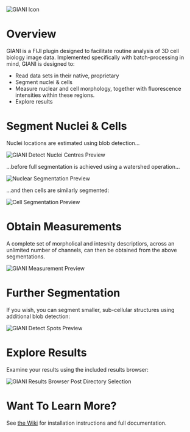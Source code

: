 ![GIANI Icon](https://raw.githubusercontent.com/wiki/djpbarry/Giani/images/GianiIcon.png)

# Overview

GIANI is a FIJI plugin designed to facilitate routine analysis of 3D cell biology image data. Implemented specifically with batch-processing in mind, GIANI is designed to:

* Read data sets in their native, proprietary
* Segment nuclei & cells
* Measure nuclear and cell morphology, together with fluorescence intensities within these regions.
* Explore results

# Segment Nuclei & Cells

Nuclei locations are estimated using blob detection...

![GIANI Detect Nuclei Centres Preview](https://raw.githubusercontent.com/wiki/djpbarry/Giani/images/GIANI_Detect_Nuclei_Centres_Preview.PNG)

...before full segmentation is achieved using a watershed operation...

![Nuclear Segmentation Preview](https://raw.githubusercontent.com/wiki/djpbarry/Giani/images/GIANI_Segment_Nuclei_Preview.PNG)


...and then cells are similarly segmented:

![Cell Segmentation Preview](
https://raw.githubusercontent.com/wiki/djpbarry/Giani/images/GIANI_Segment_Cells_Preview.PNG)

# Obtain Measurements

A complete set of morpholical and intesnity descriptiors, across an unlimited number of channels, can then be obtained from the above segmentations.

![GIANI Measurement Preview](https://raw.githubusercontent.com/wiki/djpbarry/Giani/images/GIANI_Measurement_Preview.PNG)

# Further Segmentation

If you wish, you can segment smaller, sub-cellular structures using additional blob detection:

![GIANI Detect Spots Preview](https://raw.githubusercontent.com/wiki/djpbarry/Giani/images/GIANI_Detect_Spots_Preview.PNG)

# Explore Results

Examine your results using the included results browser:

![GIANI Results Browser Post Directory Selection](
https://raw.githubusercontent.com/wiki/djpbarry/Giani/images/GIANI_Results_Browser_Final.PNG)

# Want To Learn More?

See [the Wiki](https://github.com/djpbarry/Giani/wiki) for installation instructions and full documentation.
